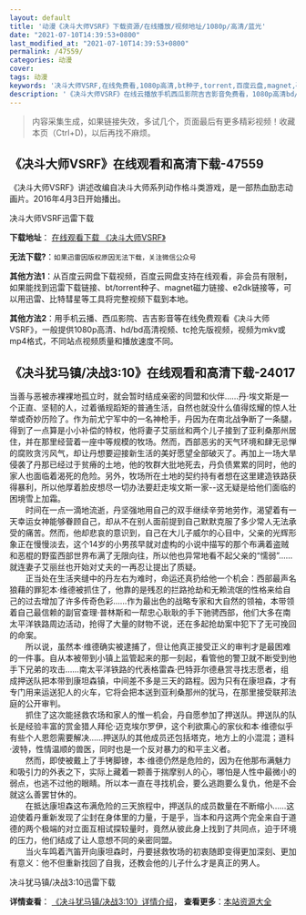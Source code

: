```yaml
---
layout: default
title: '动漫《决斗大师VSRF》下载资源/在线播放/视频地址/1080p/高清/蓝光'
date: "2021-07-10T14:39:53+0800"
last_modified_at: "2021-07-10T14:39:53+0800"
permalink: /47559/
categories: 动漫
cover:
tags: 动漫
keywords: '决斗大师VSRF,在线免费看,1080p高清,bt种子,torrent,百度云盘,magnet,磁力链,迅雷下载资源'
description: '《决斗大师VSRF》在线云播放手机西瓜影院吉吉影音免费看，1080p高清bd/hd未删减完整版和tc抢先枪版，mkv/mp4格式，附带bt/torrent种子、magnet/磁力链、百度云盘、网盘资源迅雷下载链接'
---
```


>内容采集生成，如果链接失效，多试几个，页面最后有更多精彩视频！收藏本页（Ctrl+D)，以后再找不麻烦。


## 《决斗大师VSRF》在线观看和高清下载-47559

《决斗大师VSRF》讲述改编自决斗大师系列动作格斗类游戏，是一部热血励志动画片。2016年4月3日开始播出。<!---剧情end--->


决斗大师VSRF迅雷下载

**下载地址**： [在线观看下载 《决斗大师VSRF》](https://www.993dy.com//vod-detail-id-6128.html) 


**无法下载?**：`如果迅雷因版权原因无法下载，关注微信公众号 `

**其他方法1**：从百度云网盘下载视频，百度云网盘支持在线观看，非会员有限制，如果能找到迅雷下载链接、bt/torrent种子、magnet磁力链接、e2dk链接等，可以用迅雷、比特彗星等工具将完整视频下载到本地。

**其他方法2**：用手机云播、西瓜影院、吉吉影音等在线免费观看《决斗大师VSRF》，一般提供1080p高清、hd/bd高清视频、tc抢先版视频，视频为mkv或mp4格式，不同站点视频质量和播放速度不同。


## 《决斗犹马镇/决战3:10》在线观看和高清下载-24017

当善与恶被赤裸裸地孤立时，就会暂时结成亲密的同盟和伙伴&hellip;…丹&middot;埃文斯是一个正直、坚韧的人，过着循规蹈矩的普通生活，自然也就没什么值得炫耀的惊人壮举或奇妙历险了。作为前尤宁军中的一名神枪手，丹因为在南北战争断了一条腿，得到了一点算是小小补偿的特权，他将妻子艾丽丝和两个儿子接到了亚利桑那州居住，并在那里经营着一座中等规模的牧场。然而，西部恶劣的天气环境和肆无忌惮的腐败贪污风气，却让丹想要迎接新生活的美好愿望全部破灭了。再加上一场大旱侵袭了丹那已经过于贫瘠的土地，他的牧群大批地死去，丹负债累累的同时，他的家人也面临着渴死的危险。另外，牧场所在土地的契约持有者想在这里建造铁路获得暴利，所以他厚着脸皮想尽一切办法要赶走埃文斯一家--这无疑是给他们面临的困境雪上加霜。<br />　　时间在一点一滴地流逝，丹坚强地用自己的双手继续辛劳地劳作，渴望着有一天幸运女神能够眷顾自己，却从不在别人面前提到自己默默克服了多少常人无法承受的痛苦。然而，他却悲哀的意识到，自己在大儿子威尔的心目中，父亲的光辉形象正在慢慢淡去，这个14岁的小男孩早就对虚构的小说中描写的那个布满着盗贼和恶棍的野蛮西部世界布满了无限向往，所以他也异常地看不起父亲的“懦弱”……就连妻子艾丽丝也开始对丈夫的一再忍让提出了质疑。<br />　　正当处在生活夹缝中的丹左右为难时，命运还真扔给他一个机会：西部最声名狼藉的罪犯本·维德被抓住了，他靠的是残忍的拦路抢劫和无赖流氓的性格来给自己的过去增加了许多传奇色彩……作为最出色的战略专家和大自然的领袖，本带领着自己最信赖的副官查理&middot;普林斯和一帮忠心耿耿的手下驰骋西部，他们大多在南太平洋铁路周边活动，抢得了大量的财物不说，还在多起抢劫案中犯下了无可挽回的命案。<br />　　所以说，虽然本·维德确实被逮捕了，但让他真正接受正义的审判才是最困难的一件事。自从本被带到小镇上监管起来的那一刻起，看管他的警卫就不断受到他手下兄弟的攻击……南太平洋铁路的代表格雷森·巴特菲尔德悬赏寻找志愿者，组成押送队把本带到康坦森镇，中间差不多是三天的路程。因为只有在康坦森，才有专门用来运送犯人的火车，它将会把本送到亚利桑那州的犹马，在那里接受联邦法庭的公开审判。<br />　　抓住了这次能拯救农场和家人的惟一机会，丹自愿参加了押送队。押送队的队长是经验丰富的赏金猎人拜伦&middot;迈克埃尔罗伊，这个利欲熏心的家伙和本·维德似乎有些个人恩怨需要解决&hellip;…押送队的其他成员还包括塔克，地方上的小混混；道科&middot;波特，性情温顺的兽医，同时也是一个反对暴力的和平主义者。<br />　　然而，即使被戴上了手铐脚镣，本·维德仍然是危险的，因为在他那布满魅力和吸引力的外表之下，实际上藏着一颗善于揣摩别人的心，哪怕是人性中最微小的弱点，也逃不过他的眼睛。所以本一直在寻找机会，要么逃跑要么复仇，他是不会就这么善罢甘休的。<br />　　在抵达康坦森这布满危险的三天旅程中，押送队的成员数量在不断缩小……这迫使着丹重新发现了尘封在身体里的力量，于是乎，当本和丹这两个完全来自于道德的两个极端的对立面互相试探较量时，竟然从彼此身上找到了共同点，迫于环境的压力，他们结成了让人意想不同的亲密同盟。<br />　　当火车鸣着汽笛开向康坦森时，丹要拯救牧场的初衷随即变得更加深刻、更加有意义：他不但重新找回了自我，还教会他的儿子什么才是真正的男人。</p>


决斗犹马镇/决战3:10迅雷下载

**详情查看**： [《决斗犹马镇/决战3:10》详情介绍](/movie/24017/)， **查看更多**：[本站资源大全](/movie/t/all/)

